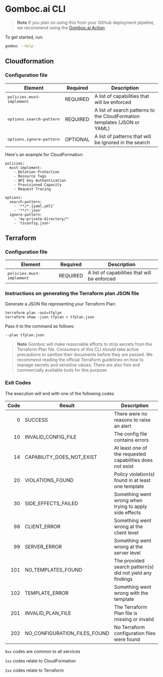 # Gomboc.ai CLI

> **Note**
> If you plan on using this from your GitHub deployment pipeline, we recommend using the [Gomboc.ai Action](https://github.com/Gomboc-AI/cloudformation)


To get started, run:

```bash
gomboc --help
```

## Cloudformation

### Configuration file

| Element | Required | Description |
| --- | --- | --- |
| <kbd>policies.must-implement</kbd> | REQUIRED | A list of capabilities that will be enforced |
| <kbd>options.search&#x2011;pattern</kbd> | REQUIRED |  A list of search patterns to the CloudFormation templates (JSON or YAML) |
| <kbd>options.ignore&#x2011;pattern</kbd> | OPTIONAL |  A list of patterns that will be ignored in the search |

Here's an example for CloudFormation:

```
policies: 
  must-implement:
    - Deletion Protection
    - Resource Tags
    - API Key Authentication
    - Provisioned Capacity
    - Request Tracing

options:
  search-pattern:
    - '**/*.{yaml,yml}'
    - '**/*.json'
  ignore-pattern:
    - 'my-private-directory/*'
    - 'tsconfig.json'
```

## Terraform

### Configuration file

| Element | Required | Description |
| --- | --- | --- |
| <kbd>policies.must-implement</kbd> | REQUIRED | A list of capabilities that will be enforced |

### Instructions on generating the Terraform plan JSON file

Generate a JSON file representing your Terraform Plan: 

```
terraform plan -out=tfplan
terraform show -json tfplan > tfplan.json
```

Pass it to the command as follows:

`--plan tfplan.json` 

> **Note**
> Gomboc will make reasonable efforts to strip secrets from the Terraform Plan file. Consumers of this CLI should take active precautions to sanitize their documents before they are passed. We recommend reading the official Terraform guidelines on how to manage secrets and sensitive values. There are also free and commercially available tools for this purpose.

### Exit Codes

The execution will end with one of the following codes

| Code | Result | Description |
| ---: | --- | --- |
|  0 | SUCCESS | There were no reasons to raise an alert |
| 10 | INVALID_CONFIG_FILE | The config file contains errors |
| 14 | CAPABILITY_DOES_NOT_EXIST | At least one of the requested capabilities does not exist |
| 20 | VIOLATIONS_FOUND | Policy violation(s) found in at least one template |
| 30 | SIDE_EFFECTS_FAILED | Something went wrong when trying to apply side effects |
| 98 | CLIENT_ERROR | Something went wrong at the client level |
| 99 | SERVER_ERROR | Something went wrong at the server level |
| 101 | NO_TEMPLATES_FOUND | The provided search pattern(s) did not yield any findings |
| 102 | TEMPLATE_ERROR | Something went wrong with the template |
| 201 | INVALID_PLAN_FILE | The Terraform Plan file is missing or invalid |
| 202 | NO_CONFIGURATION_FILES_FOUND | No Terraform configuration files were found |

`0xx` codes are common to all services

`1xx` codes relate to CloudFormation

`2xx` codes relate to Terraform
